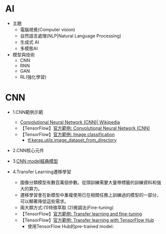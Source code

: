 # AI
- 主題
  - 電腦視覺(Computer vision)
  - 自然語言處理(NLP|Natural Language Processing)
  - 生成式 AI
  - 多模態AI
- 模型與技術
  - CNN
  - RNN
  - GAN  
  - RL(強化學習) 
# CNN
- 1.CNN範例示範
  - [Convolutional Neural Network (CNN)| Wikipedia](https://en.wikipedia.org/wiki/Convolutional_neural_network)
  - 【TensorFlow】[官方範例: Convolutional Neural Network (CNN)](https://www.tensorflow.org/tutorials/images/cnn)
  - 【TensorFlow】[官方範例: Image classification](https://www.tensorflow.org/tutorials/images/classification)
    - [tf.keras.utils.image_dataset_from_directory](https://www.tensorflow.org/api_docs/python/tf/keras/utils/image_dataset_from_directory)
- 2.CNN核心元件
- 3.[CNN model經典模型](./CNNModels.md) 

- 4.Transfer Learning遷移學習
  - 圖像分類模型有數百萬個參數。從頭訓練需要大量帶標籤的訓練資料和強大的算力。
  - 遷移學習會在新模型中重複使用已在相關任務上訓練過的模型的一部分，可以顯著降低這些需求。
  - 兩大類方式:(1)特徵萃取 (2)微調法(Fine-tuning)
  - 【TensorFlow】[官方範例: Transfer learning and fine-tuning](https://www.tensorflow.org/tutorials/images/transfer_learning)
  - 【TensorFlow】[官方範例: Transfer learning with TensorFlow Hub](https://www.tensorflow.org/tutorials/images/transfer_learning_with_hub)
    - 使用TensorFlow Hub的pre-trained model:
